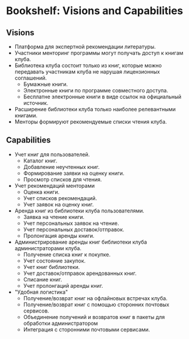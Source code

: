 # Bookshelf: Visions and Capabilities


## Visions


- Платформа для экспертной рекомендации литературы.
- Участники менторинг программы могут получать доступ к книгам клуба.
- Библиотека клуба состоит только из книг, которые можно передавать участникам клуба не нарушая лицензионных соглашений.
	- Бумажные книги.
	- Электронные книги по программе совместного доступа.
	- Бесплатне электронные книги в виде ссылок на официальный источник.
- Расширение библиотеки клуба только наиболее релевантными книгами.
- Менторы формируют рекомендуемые списки чтения клуба.


## Capabilities


- Учет книг для пользователей.
	- Каталог книг.
	- Добавление неучтенных книг.
	- Формирование заявки на оценку книги.
	- Просмотр списков  для чтения.
- Учет рекомендаций менторами
	- Оценка книги.
	- Учет списков рекомендаций.
	- Учет заявок на оценку книг.
- Аренда книг из библиотеки клуба пользователями.
	- Заявка на чтение книги.
	- Учет персональных заявок на чтение.
	- Учет персональных доставок/отправок.
	- Пролонгация аренды книги.
- Администрирование аренды книг библиотеки клуба администраторами клуба.
	- Получение списка книг к покупке.
	- Учет состояние закупок.
	- Учет книг библиотеки.
	- Учет доставок/отправок арендованных книг.
	- Списание книг.
	- Учет пролонгаций аренды книг.
- "Удобная логистика"
	- Получение/возврат книг на офлайновых встречах клуба.
	- Получение/возврат книг с помощью сторонних почтовых сервисов.
	- Объединение получений и возвратов книг в пакеты для обработки администратором
	- Интеграция с сторонними почтовыми сервисами.